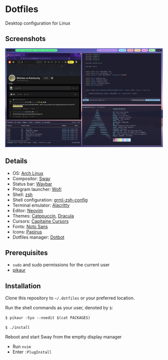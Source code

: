 # Dotfiles

Desktop configuration for Linux

## Screenshots

![Desktop](screenshots/desktop.png)

## Details

- OS: [Arch Linux](https://archlinux.org/)
- Compositor: [Sway](https://swaywm.org/)
- Status bar: [Waybar](https://github.com/Alexays/Waybar/)
- Program launcher: [Wofi](https://hg.sr.ht/~scoopta/wofi)
- Shell: [zsh](https://zsh.sourceforge.io/)
- Shell configuration: [grml-zsh-config](https://github.com/grml/grml-etc-core)
- Terminal emulator: [Alacritty](https://github.com/alacritty/alacritty)
- Editor: [Neovim](https://neovim.io/)
- Themes: [Catppuccin](https://github.com/catppuccin/catppuccin), [Dracula](https://github.com/dracula/dracula-theme)
- Cursors: [Capitaine Cursors](https://github.com/keeferrourke/capitaine-cursors)
- Fonts: [Noto Sans](https://github.com/googlefonts/noto-fonts)
- Icons: [Papirus](https://github.com/PapirusDevelopmentTeam/papirus-icon-theme)
- Dotfiles manager: [Dotbot](https://github.com/anishathalye/dotbot)

## Prerequisites

- `sudo` and sudo permissions for the current user
- [pikaur](https://github.com/actionless/pikaur)

## Installation

Clone this repository to `~/.dotfiles` or your preferred location.

Run the shell commands as your user, denoted by `$`:

`$ pikaur -Syu --noedit $(cat PACKAGES)`

`$ ./install`

Reboot and start Sway from the emptty display manager
- Run `nvim`
- Enter `:PlugInstall`
